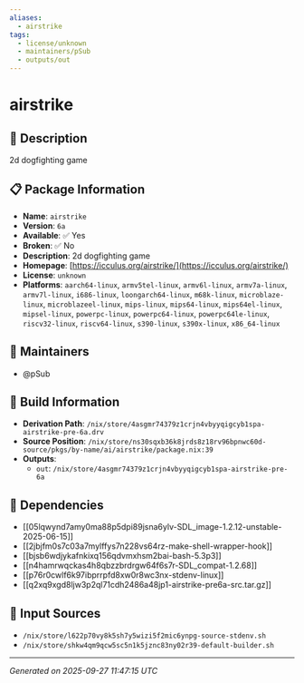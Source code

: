 ```yaml
---
aliases:
  - airstrike
tags:
  - license/unknown
  - maintainers/pSub
  - outputs/out
---
```


# airstrike

## 📝 Description

2d dogfighting game

## 📋 Package Information

- **Name**: `airstrike`
- **Version**: `6a`
- **Available**: ✅ Yes
- **Broken**: ✅ No
- **Description**: 2d dogfighting game
- **Homepage**: [https://icculus.org/airstrike/](https://icculus.org/airstrike/)
- **License**: `unknown`
- **Platforms**: `aarch64-linux`, `armv5tel-linux`, `armv6l-linux`, `armv7a-linux`, `armv7l-linux`, `i686-linux`, `loongarch64-linux`, `m68k-linux`, `microblaze-linux`, `microblazeel-linux`, `mips-linux`, `mips64-linux`, `mips64el-linux`, `mipsel-linux`, `powerpc-linux`, `powerpc64-linux`, `powerpc64le-linux`, `riscv32-linux`, `riscv64-linux`, `s390-linux`, `s390x-linux`, `x86_64-linux`
## 👥 Maintainers

- @pSub


## 🔧 Build Information

- **Derivation Path**: `/nix/store/4asgmr74379z1crjn4vbyyqigcyb1spa-airstrike-pre-6a.drv`
- **Source Position**: `/nix/store/ns30sqxb36k8jrds8z18rv96bpnwc60d-source/pkgs/by-name/ai/airstrike/package.nix:39`
- **Outputs**:
  - `out`:  `/nix/store/4asgmr74379z1crjn4vbyyqigcyb1spa-airstrike-pre-6a`

## 🔗 Dependencies

- [[05lqwynd7amy0ma88p5dpi89jsna6ylv-SDL_image-1.2.12-unstable-2025-06-15]]
- [[2jbjfm0s7c03a7mylffys7n228vs64rz-make-shell-wrapper-hook]]
- [[bjsb6wdjykafnkixq156qdvmxhsm2bai-bash-5.3p3]]
- [[n4hamrwqckas4h8qbzzbrdrgw64f6s7r-SDL_compat-1.2.68]]
- [[p76r0cwlf6k97ibprrpfd8xw0r8wc3nx-stdenv-linux]]
- [[q2xq9xgd8ljw3p2ql71cdh2486a48jp1-airstrike-pre6a-src.tar.gz]]

## 📁 Input Sources

- `/nix/store/l622p70vy8k5sh7y5wizi5f2mic6ynpg-source-stdenv.sh`
- `/nix/store/shkw4qm9qcw5sc5n1k5jznc83ny02r39-default-builder.sh`

---
*Generated on 2025-09-27 11:47:15 UTC*
